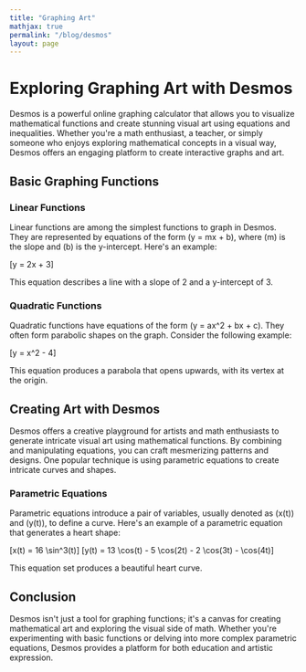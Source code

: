 ```yaml
---
title: "Graphing Art"
mathjax: true
permalink: "/blog/desmos"
layout: page
---
```


# Exploring Graphing Art with Desmos

Desmos is a powerful online graphing calculator that allows you to visualize mathematical functions and create stunning visual art using equations and inequalities. Whether you're a math enthusiast, a teacher, or simply someone who enjoys exploring mathematical concepts in a visual way, Desmos offers an engaging platform to create interactive graphs and art.

## Basic Graphing Functions

### Linear Functions

Linear functions are among the simplest functions to graph in Desmos. They are represented by equations of the form \(y = mx + b\), where \(m\) is the slope and \(b\) is the y-intercept. Here's an example:

\[y = 2x + 3\]

This equation describes a line with a slope of 2 and a y-intercept of 3.

### Quadratic Functions

Quadratic functions have equations of the form \(y = ax^2 + bx + c\). They often form parabolic shapes on the graph. Consider the following example:

\[y = x^2 - 4\]

This equation produces a parabola that opens upwards, with its vertex at the origin.

## Creating Art with Desmos

Desmos offers a creative playground for artists and math enthusiasts to generate intricate visual art using mathematical functions. By combining and manipulating equations, you can craft mesmerizing patterns and designs. One popular technique is using parametric equations to create intricate curves and shapes.

### Parametric Equations

Parametric equations introduce a pair of variables, usually denoted as \(x(t)\) and \(y(t)\), to define a curve. Here's an example of a parametric equation that generates a heart shape:

\[x(t) = 16 \sin^3(t)\]
\[y(t) = 13 \cos(t) - 5 \cos(2t) - 2 \cos(3t) - \cos(4t)\]

This equation set produces a beautiful heart curve.

## Conclusion

Desmos isn't just a tool for graphing functions; it's a canvas for creating mathematical art and exploring the visual side of math. Whether you're experimenting with basic functions or delving into more complex parametric equations, Desmos provides a platform for both education and artistic expression.
